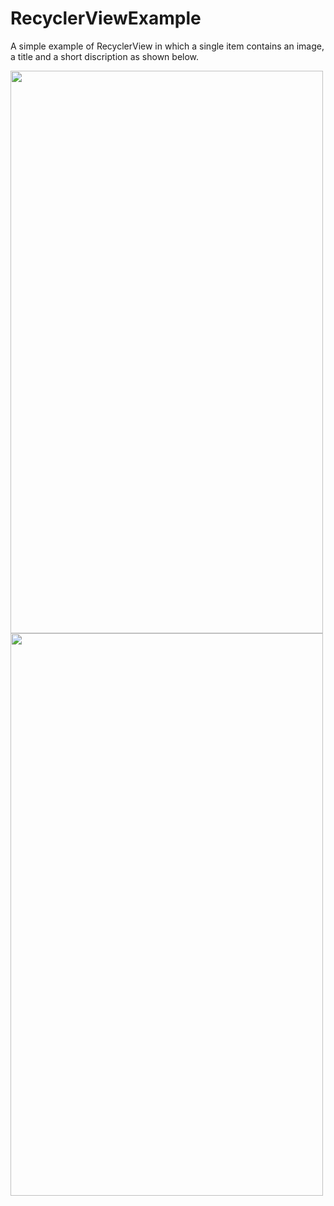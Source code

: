 # RecyclerViewExample
A simple example of RecyclerView in which a single item contains an image, a title and a short discription as shown below.

<img src="https://user-images.githubusercontent.com/20423471/35209219-923379b0-ff72-11e7-905d-8eb21809d0c5.png" width="500" height="900" />


<img src="https://user-images.githubusercontent.com/20423471/35209220-93968504-ff72-11e7-8b6d-7525e9cf71a8.png" width="500" height="900" />

